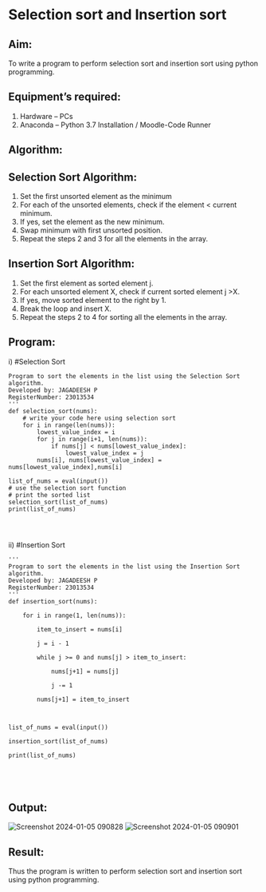 # Selection sort and Insertion sort
## Aim:
To write a program to perform selection sort and insertion sort using python programming.
## Equipment’s required:
1.	Hardware – PCs
2.	Anaconda – Python 3.7 Installation / Moodle-Code Runner
## Algorithm:
## Selection Sort Algorithm:
1.	Set the first unsorted element as the minimum
2.	For each of the unsorted elements, check if the element < current minimum.
3.	If yes, set the element as the new minimum.
4.	Swap minimum with first unsorted position.
5.	Repeat the steps 2 and 3 for all the elements in the array.
## Insertion Sort Algorithm:
1.	Set the first element as sorted element j.
2.	For each unsorted element X, check if current sorted element j >X.
3.	If yes, move sorted element to the right by 1.
4.	Break the loop and insert X.
5.	Repeat the steps 2 to 4 for sorting all the elements in the array.
## Program:
i)	#Selection Sort
```
Program to sort the elements in the list using the Selection Sort algorithm.
Developed by: JAGADEESH P
RegisterNumber: 23013534
'''
def selection_sort(nums):
    # write your code here using selection sort
    for i in range(len(nums)):
        lowest_value_index = i
        for j in range(i+1, len(nums)):
            if nums[j] < nums[lowest_value_index]:
                lowest_value_index = j
        nums[i], nums[lowest_value_index] = nums[lowest_value_index],nums[i]
        
list_of_nums = eval(input())
# use the selection sort function
# print the sorted list
selection_sort(list_of_nums)
print(list_of_nums)




```
ii)	#Insertion Sort
```
''' 
Program to sort the elements in the list using the Insertion Sort algorithm.
Developed by: JAGADEESH P
RegisterNumber: 23013534
'''
def insertion_sort(nums):
   
    for i in range(1, len(nums)):
        
        item_to_insert = nums[i]
        
        j = i - 1
        
        while j >= 0 and nums[j] > item_to_insert:
            
            nums[j+1] = nums[j]
            
            j -= 1
            
        nums[j+1] = item_to_insert
        
        
        
list_of_nums = eval(input())

insertion_sort(list_of_nums)

print(list_of_nums)





```

## Output:
![Screenshot 2024-01-05 090828](https://github.com/jagadeesh9500/Sorting-Algorithm/assets/149087921/0e541efa-0c71-43cb-b1b8-8e704e9b5e7d)
![Screenshot 2024-01-05 090901](https://github.com/jagadeesh9500/Sorting-Algorithm/assets/149087921/f6fcdf65-7393-4e88-a804-a4aaf075e061)


## Result:
Thus the program is written to perform selection sort and insertion sort using python programming.
